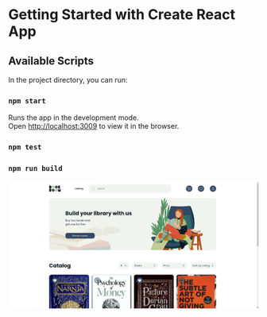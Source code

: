 # Getting Started with Create React App

## Available Scripts

In the project directory, you can run:

### `npm start`

Runs the app in the development mode.\
Open [http://localhost:3009](http://localhost:3009) to view it in the browser.

### `npm test`

### `npm run build`

![Тут должна быть пикча, но ее почему-то нет](/src/assets/screenshot.png "Как выглядит приложение")

